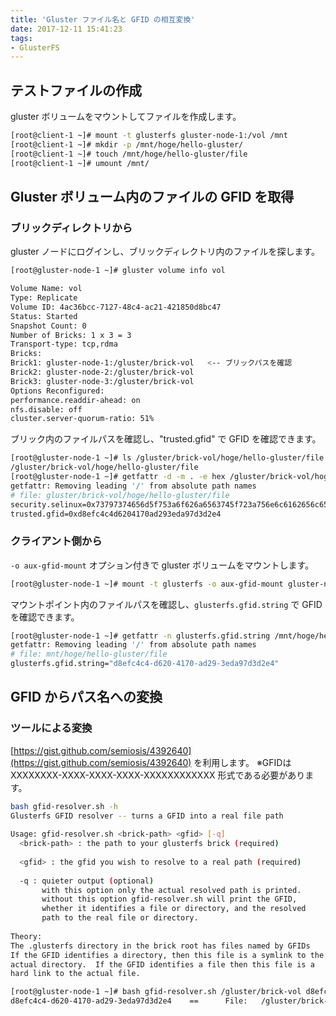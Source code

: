 ```yaml
---
title: 'Gluster ファイル名と GFID の相互変換'
date: 2017-12-11 15:41:23
tags:
- GlusterFS
---
```


## テストファイルの作成

gluster ボリュームをマウントしてファイルを作成します。

```bash
[root@client-1 ~]# mount -t glusterfs gluster-node-1:/vol /mnt
[root@client-1 ~]# mkdir -p /mnt/hoge/hello-gluster/
[root@client-1 ~]# touch /mnt/hoge/hello-gluster/file
[root@client-1 ~]# umount /mnt/
```

## Gluster ボリューム内のファイルの GFID を取得

### ブリックディレクトリから

gluster ノードにログインし、ブリックディレクトリ内のファイルを探します。

```bash
[root@gluster-node-1 ~]# gluster volume info vol

Volume Name: vol
Type: Replicate
Volume ID: 4ac36bcc-7127-48c4-ac21-421850d8bc47
Status: Started
Snapshot Count: 0
Number of Bricks: 1 x 3 = 3
Transport-type: tcp,rdma
Bricks:
Brick1: gluster-node-1:/gluster/brick-vol   <-- ブリックパスを確認
Brick2: gluster-node-2:/gluster/brick-vol
Brick3: gluster-node-3:/gluster/brick-vol
Options Reconfigured:
performance.readdir-ahead: on
nfs.disable: off
cluster.server-quorum-ratio: 51%
```

ブリック内のファイルパスを確認し、"trusted.gfid" で GFID を確認できます。

```bash
[root@gluster-node-1 ~]# ls /gluster/brick-vol/hoge/hello-gluster/file
/gluster/brick-vol/hoge/hello-gluster/file
[root@gluster-node-1 ~]# getfattr -d -m . -e hex /gluster/brick-vol/hoge/hello-gluster/file
getfattr: Removing leading '/' from absolute path names
# file: gluster/brick-vol/hoge/hello-gluster/file
security.selinux=0x73797374656d5f753a6f626a6563745f723a756e6c6162656c65645f743a733000
trusted.gfid=0xd8efc4c4d6204170ad293eda97d3d2e4
```

### クライアント側から

`-o aux-gfid-mount` オプション付きで gluster ボリュームをマウントします。

```bash
[root@gluster-node-1 ~]# mount -t glusterfs -o aux-gfid-mount gluster-node-1:/vol /mnt
```

マウントポイント内のファイルパスを確認し、`glusterfs.gfid.string` で GFID を確認できます。

```bash
[root@gluster-node-1 ~]# getfattr -n glusterfs.gfid.string /mnt/hoge/hello-gluster/file
getfattr: Removing leading '/' from absolute path names
# file: mnt/hoge/hello-gluster/file
glusterfs.gfid.string="d8efc4c4-d620-4170-ad29-3eda97d3d2e4"
```

## GFID からパス名への変換

### ツールによる変換

[https://gist.github.com/semiosis/4392640](https://gist.github.com/semiosis/4392640) を利用します。
※GFIDは XXXXXXXX-XXXX-XXXX-XXXX-XXXXXXXXXXXX 形式である必要があります。

```bash
bash gfid-resolver.sh -h
Glusterfs GFID resolver -- turns a GFID into a real file path
 
Usage: gfid-resolver.sh <brick-path> <gfid> [-q]
  <brick-path> : the path to your glusterfs brick (required)
  
  <gfid> : the gfid you wish to resolve to a real path (required)
  
  -q : quieter output (optional)
       with this option only the actual resolved path is printed.
       without this option gfid-resolver.sh will print the GFID, 
       whether it identifies a file or directory, and the resolved
       path to the real file or directory.
 
Theory:
The .glusterfs directory in the brick root has files named by GFIDs
If the GFID identifies a directory, then this file is a symlink to the
actual directory.  If the GFID identifies a file then this file is a
hard link to the actual file.

[root@gluster-node-1 ~]# bash gfid-resolver.sh /gluster/brick-vol d8efc4c4-d620-4170-ad29-3eda97d3d2e4                                                                                                                                        
d8efc4c4-d620-4170-ad29-3eda97d3d2e4    ==      File:   /gluster/brick-vol/hoge/hello-gluster/file
```
